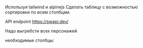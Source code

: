 Используя tailwind и alpinejs Сделать таблицу с возможностью сортировки по всем
столбцам.

API endpoint https://swapi.dev/

Надо выгребсти всех персонажей

необходимые столбцы:

 <!-- 'name'
 'height'
 'mass'
 'birth year'
 'gender'
 'count films'
 'home planet name' -->
